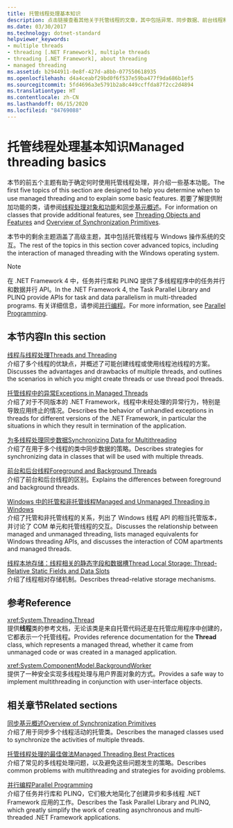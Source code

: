 ```yaml
---
title: 托管线程处理基本知识
description: 点击链接查看其他关于托管线程的文章，其中包括异常、同步数据、前台线程和后台线程、本地存储等主题。
ms.date: 03/30/2017
ms.technology: dotnet-standard
helpviewer_keywords:
- multiple threads
- threading [.NET Framework], multiple threads
- threading [.NET Framework], about threading
- managed threading
ms.assetid: b2944911-0e8f-427d-a8bb-077550618935
ms.openlocfilehash: d4a4ceabf29bd0f6f537e59ba477f9da686b1ef5
ms.sourcegitcommit: 5fd4696a3e5791b2a8c449ccffda87f2cc2d4894
ms.translationtype: HT
ms.contentlocale: zh-CN
ms.lasthandoff: 06/15/2020
ms.locfileid: "84769088"
---
```

# <a name="managed-threading-basics"></a><span data-ttu-id="3598d-103">托管线程处理基本知识</span><span class="sxs-lookup"><span data-stu-id="3598d-103">Managed threading basics</span></span>

<span data-ttu-id="3598d-104">本节的前五个主题有助于确定何时使用托管线程处理，并介绍一些基本功能。</span><span class="sxs-lookup"><span data-stu-id="3598d-104">The first five topics of this section are designed to help you determine when to use managed threading and to explain some basic features.</span></span> <span data-ttu-id="3598d-105">若要了解提供附加功能的类，请参阅[线程处理对象和功能](threading-objects-and-features.md)和[同步基元概述](overview-of-synchronization-primitives.md)。</span><span class="sxs-lookup"><span data-stu-id="3598d-105">For information on classes that provide additional features, see [Threading Objects and Features](threading-objects-and-features.md) and [Overview of Synchronization Primitives](overview-of-synchronization-primitives.md).</span></span>  
  
 <span data-ttu-id="3598d-106">本节中的剩余主题涵盖了高级主题，其中包括托管线程与 Windows 操作系统的交互。</span><span class="sxs-lookup"><span data-stu-id="3598d-106">The rest of the topics in this section cover advanced topics, including the interaction of managed threading with the Windows operating system.</span></span>  
  
> [!NOTE]
> <span data-ttu-id="3598d-107">在 .NET Framework 4 中，任务并行库和 PLINQ 提供了多线程程序中的任务并行和数据并行 API。</span><span class="sxs-lookup"><span data-stu-id="3598d-107">In the .NET Framework 4, the Task Parallel Library and PLINQ provide APIs for task and data parallelism in multi-threaded programs.</span></span> <span data-ttu-id="3598d-108">有关详细信息，请参阅[并行编程](../parallel-programming/index.md)。</span><span class="sxs-lookup"><span data-stu-id="3598d-108">For more information, see [Parallel Programming](../parallel-programming/index.md).</span></span>  
  
## <a name="in-this-section"></a><span data-ttu-id="3598d-109">本节内容</span><span class="sxs-lookup"><span data-stu-id="3598d-109">In this section</span></span>

 [<span data-ttu-id="3598d-110">线程与线程处理</span><span class="sxs-lookup"><span data-stu-id="3598d-110">Threads and Threading</span></span>](threads-and-threading.md)  
 <span data-ttu-id="3598d-111">介绍了多个线程的优缺点，并概述了可能创建线程或使用线程池线程的方案。</span><span class="sxs-lookup"><span data-stu-id="3598d-111">Discusses the advantages and drawbacks of multiple threads, and outlines the scenarios in which you might create threads or use thread pool threads.</span></span>  
  
 [<span data-ttu-id="3598d-112">托管线程中的异常</span><span class="sxs-lookup"><span data-stu-id="3598d-112">Exceptions in Managed Threads</span></span>](exceptions-in-managed-threads.md)  
 <span data-ttu-id="3598d-113">介绍了对于不同版本的 .NET Framework，线程中未经处理的异常行为，特别是导致应用终止的情况。</span><span class="sxs-lookup"><span data-stu-id="3598d-113">Describes the behavior of unhandled exceptions in threads for different versions of the .NET Framework, in particular the situations in which they result in termination of the application.</span></span>  
  
 [<span data-ttu-id="3598d-114">为多线程处理同步数据</span><span class="sxs-lookup"><span data-stu-id="3598d-114">Synchronizing Data for Multithreading</span></span>](synchronizing-data-for-multithreading.md)  
 <span data-ttu-id="3598d-115">介绍了在用于多个线程的类中同步数据的策略。</span><span class="sxs-lookup"><span data-stu-id="3598d-115">Describes strategies for synchronizing data in classes that will be used with multiple threads.</span></span>  
  
 [<span data-ttu-id="3598d-116">前台和后台线程</span><span class="sxs-lookup"><span data-stu-id="3598d-116">Foreground and Background Threads</span></span>](foreground-and-background-threads.md)  
 <span data-ttu-id="3598d-117">介绍了前台和后台线程的区别。</span><span class="sxs-lookup"><span data-stu-id="3598d-117">Explains the differences between foreground and background threads.</span></span>  
  
 [<span data-ttu-id="3598d-118">Windows 中的托管和非托管线程</span><span class="sxs-lookup"><span data-stu-id="3598d-118">Managed and Unmanaged Threading in Windows</span></span>](managed-and-unmanaged-threading-in-windows.md)  
 <span data-ttu-id="3598d-119">介绍了托管和非托管线程的关系，列出了 Windows 线程 API 的相当托管版本，并讨论了 COM 单元和托管线程的交互。</span><span class="sxs-lookup"><span data-stu-id="3598d-119">Discusses the relationship between managed and unmanaged threading, lists managed equivalents for Windows threading APIs, and discusses the interaction of COM apartments and managed threads.</span></span>  
  
 [<span data-ttu-id="3598d-120">线程本地存储：线程相关的静态字段和数据槽</span><span class="sxs-lookup"><span data-stu-id="3598d-120">Thread Local Storage: Thread-Relative Static Fields and Data Slots</span></span>](thread-local-storage-thread-relative-static-fields-and-data-slots.md)  
 <span data-ttu-id="3598d-121">介绍了线程相对存储机制。</span><span class="sxs-lookup"><span data-stu-id="3598d-121">Describes thread-relative storage mechanisms.</span></span>  
  
## <a name="reference"></a><span data-ttu-id="3598d-122">参考</span><span class="sxs-lookup"><span data-stu-id="3598d-122">Reference</span></span>

 <xref:System.Threading.Thread>  
 <span data-ttu-id="3598d-123">提供**线程**类的参考文档，无论该类是来自托管代码还是在托管应用程序中创建的，它都表示一个托管线程。</span><span class="sxs-lookup"><span data-stu-id="3598d-123">Provides reference documentation for the **Thread** class, which represents a managed thread, whether it came from unmanaged code or was created in a managed application.</span></span>  
  
 <xref:System.ComponentModel.BackgroundWorker>  
 <span data-ttu-id="3598d-124">提供了一种安全实现多线程处理与用户界面对象的方式。</span><span class="sxs-lookup"><span data-stu-id="3598d-124">Provides a safe way to implement multithreading in conjunction with user-interface objects.</span></span>  
  
## <a name="related-sections"></a><span data-ttu-id="3598d-125">相关章节</span><span class="sxs-lookup"><span data-stu-id="3598d-125">Related sections</span></span>

 [<span data-ttu-id="3598d-126">同步基元概述</span><span class="sxs-lookup"><span data-stu-id="3598d-126">Overview of Synchronization Primitives</span></span>](overview-of-synchronization-primitives.md)  
 <span data-ttu-id="3598d-127">介绍了用于同步多个线程活动的托管类。</span><span class="sxs-lookup"><span data-stu-id="3598d-127">Describes the managed classes used to synchronize the activities of multiple threads.</span></span>  
  
 [<span data-ttu-id="3598d-128">托管线程处理的最佳做法</span><span class="sxs-lookup"><span data-stu-id="3598d-128">Managed Threading Best Practices</span></span>](managed-threading-best-practices.md)  
 <span data-ttu-id="3598d-129">介绍了常见的多线程处理问题，以及避免这些问题发生的策略。</span><span class="sxs-lookup"><span data-stu-id="3598d-129">Describes common problems with multithreading and strategies for avoiding problems.</span></span>  
  
 [<span data-ttu-id="3598d-130">并行编程</span><span class="sxs-lookup"><span data-stu-id="3598d-130">Parallel Programming</span></span>](../parallel-programming/index.md)  
 <span data-ttu-id="3598d-131">介绍了任务并行库和 PLINQ，它们极大地简化了创建异步和多线程 .NET Framework 应用的工作。</span><span class="sxs-lookup"><span data-stu-id="3598d-131">Describes the Task Parallel Library and PLINQ, which greatly simplify the work of creating asynchronous and multi-threaded .NET Framework applications.</span></span>
